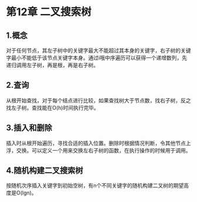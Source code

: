 # 第12章 二叉搜索树
## 1.概念
对于任何节点，其左子树中的关键字最大不能超过其本身的关键字，右子树的关键字最小不能低于该节点关键字本身。通过i哦中序遍历可以获得一个递增数列，先递归调用左子树，再是根，再是右子树。
## 2.查询
从根开始查找，对于每个结点进行比较，如果查找树大于节点数，找右子树，反之找左子树。查找能在O(h)时间执行完毕。
## 3.插入和删除
插入时从根开始遍历，寻找合适的插入位置。删除时根据情况判断，令其他节点上浮，交换。可以定义一个用来交换左右子树的函数，在执行操作的时候用于调用。
## 4.随机构建二叉搜索树
按随机次序插入关键字到初始空树，有n个不同关键字的随机构建二叉树的期望高度是O(lgn)。
